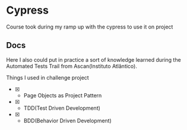 # Cypress
Course took during my ramp up with the cypress to use it on project

## Docs
Here I also could put in practice a sort of knowledge learned during the Automated Tests Trail from Ascan(Instituto Atlântico).

Things I used in challenge project

- [x] - Page Objects as Project Pattern
- [x] - TDD(Test Driven Development)
- [x] - BDD(Behavior Driven Development)
